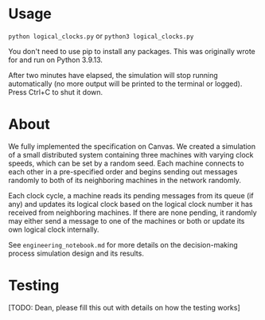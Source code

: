 # Usage
`python logical_clocks.py` or `python3 logical_clocks.py`

You don't need to use pip to install any packages. This was originally wrote for and run on Python 3.9.13. 

After two minutes have elapsed, the simulation will stop running automatically (no more output will be printed to the terminal or logged). Press Ctrl+C to shut it down.


# About 
We fully implemented the specification on Canvas. We created a simulation of a small distributed system containing three machines with varying clock speeds, which can be set by a random seed. Each machine connects to each other in a pre-specified order and begins sending out messages randomly to both of its neighboring machines in the network randomly. 

Each clock cycle, a machine reads its pending messages from its queue (if any) and updates its logical clock based on the logical clock number it has received from  neighboring machines. If there are none pending, it randomly may either send a message to one of the machines or both or update its own logical clock internally.

See `engineering_notebook.md` for more details on the decision-making process simulation design and its results.


# Testing
[TODO: Dean, please fill this out with details on how the testing works]
